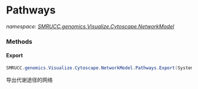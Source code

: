 ﻿# Pathways
_namespace: [SMRUCC.genomics.Visualize.Cytoscape.NetworkModel](./index.md)_





### Methods

#### Export
```csharp
SMRUCC.genomics.Visualize.Cytoscape.NetworkModel.Pathways.Export(System.String)
```
导出代谢途径的网络


